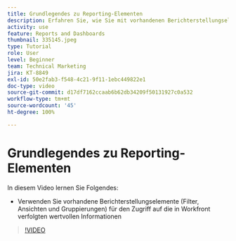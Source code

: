 ```yaml
---
title: Grundlegendes zu Reporting-Elementen
description: Erfahren Sie, wie Sie mit vorhandenen Berichterstellungselementen (Filtern, Ansichten und Gruppierungen) auf die in Workfront verfolgten Informationen zugreifen können.
activity: use
feature: Reports and Dashboards
thumbnail: 335145.jpeg
type: Tutorial
role: User
level: Beginner
team: Technical Marketing
jira: KT-8849
exl-id: 50e2fab3-f548-4c21-9f11-1ebc449822e1
doc-type: video
source-git-commit: d17df7162ccaab6b62db34209f50131927c0a532
workflow-type: tm+mt
source-wordcount: '45'
ht-degree: 100%

---
```


# Grundlegendes zu Reporting-Elementen

In diesem Video lernen Sie Folgendes:

* Verwenden Sie vorhandene Berichterstellungselemente (Filter, Ansichten und Gruppierungen) für den Zugriff auf die in Workfront verfolgten wertvollen Informationen

>[!VIDEO](https://video.tv.adobe.com/v/335145/?quality=12&learn=on&enablevpops)
